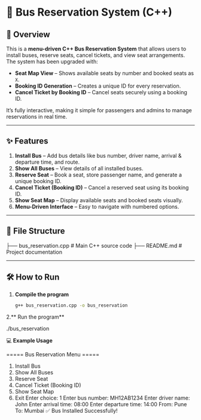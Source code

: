# 🚌 Bus Reservation System (C++)

## 📌 Overview
This is a **menu-driven C++ Bus Reservation System** that allows users to install buses, reserve seats, cancel tickets, and view seat arrangements.  
The system has been upgraded with:
- **Seat Map View** – Shows available seats by number and booked seats as `X`.
- **Booking ID Generation** – Creates a unique ID for every reservation.
- **Cancel Ticket by Booking ID** – Cancel seats securely using a booking ID.

It’s fully interactive, making it simple for passengers and admins to manage reservations in real time.

---

## ✨ Features
1. **Install Bus** – Add bus details like bus number, driver name, arrival & departure time, and route.
2. **Show All Buses** – View details of all installed buses.
3. **Reserve Seat** – Book a seat, store passenger name, and generate a unique booking ID.
4. **Cancel Ticket (Booking ID)** – Cancel a reserved seat using its booking ID.
5. **Show Seat Map** – Display available seats and booked seats visually.
6. **Menu-Driven Interface** – Easy to navigate with numbered options.

---

## 📂 File Structure
├── bus_reservation.cpp # Main C++ source code
├── README.md # Project documentation


---

## 🛠️ How to Run
1. **Compile the program**
   ```bash
   g++ bus_reservation.cpp -o bus_reservation
2.**  Run the program**

./bus_reservation


💻 **Example Usage**

===== Bus Reservation Menu =====
1. Install Bus
2. Show All Buses
3. Reserve Seat
4. Cancel Ticket (Booking ID)
5. Show Seat Map
6. Exit
Enter choice: 1
Enter bus number: MH12AB1234
Enter driver name: John
Enter arrival time: 08:00
Enter departure time: 14:00
From: Pune
To: Mumbai
✅ Bus Installed Successfully!



